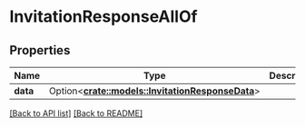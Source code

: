 # InvitationResponseAllOf

## Properties

Name | Type | Description | Notes
------------ | ------------- | ------------- | -------------
**data** | Option<[**crate::models::InvitationResponseData**](InvitationResponseData.md)> |  | 

[[Back to API list]](../README.md#documentation-for-api-endpoints) [[Back to README]](../README.md)


